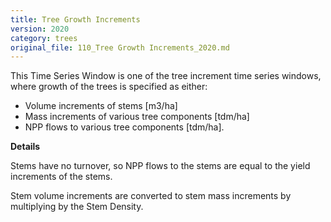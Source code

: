 ```yaml
---
title: Tree Growth Increments
version: 2020
category: trees
original_file: 110_Tree Growth Increments_2020.md
---
```


This Time Series Window is one of the tree increment time series windows, where growth of the trees is specified as either:

- Volume increments of stems [m3/ha]
- Mass increments of various tree components [tdm/ha]
- NPP flows to various tree components [tdm/ha].

**Details**

Stems have no turnover, so NPP flows to the stems are equal to the yield increments of the stems.

Stem volume increments are converted to stem mass increments by multiplying by the Stem Density.
